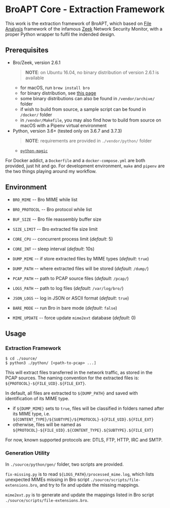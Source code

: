 # BroAPT Core - Extraction Framework

This work is the extraction framework of BroAPT, which based on
[File Analysis](https://docs.zeek.org/en/stable/frameworks/file-analysis.html) framework of the
infamous [Zeek](zeek/zeek) Network Security Monitor, with a proper Python wrapper to fulfil the
indended design.

## Prerequisites

- Bro/Zeek, version 2.6.1
  > __NOTE__: on Ubuntu 16.04, no binary distribution of version 2.6.1 is available
  * for macOS, run `brew install bro`
  * for binary distribution, see [this page](https://www.zeek.org/download/packages.html)
  * some binary distributions can also be found in `/vendor/archive/` folder
  * if wish to build from source, a sample script can be found in `/docker/` folder
  * in `/vendor/Makefile`, you may also find how to build from source on macOS with a
    Pipenv virtual environment
- Python, version 3.6+ (tested only on 3.6.7 and 3.7.3)
  > __NOTE__: requirements are provided in `./vendor/python/` folder
  * [`python-magic`](https://github.com/ahupp/python-magic)

For Docker addict, a `Dockerfile` and a `docker-compose.yml` are both provided, just hit and go.
For development environment, `make` and `pipenv` are the two things playing around my workflow.

## Environment

- `BRO_MIME` -- Bro MIME while list
- `BRO_PROTOCOL` -- Bro protocol while list

- `BUF_SIZE` -- Bro file reassembly buffer size
- `SIZE_LIMIT` -- Bro extracted file size limit

- `CORE_CPU` -- concurrent process limit (*default*: 5)
- `CORE_INT` -- sleep interval (*default*: 10s)

- `DUMP_MIME` -- if store extracted files by MIME types (*default*: `true`)
- `DUMP_PATH` -- where extracted files will be stored (*default*: `/dump/`)
- `PCAP_PATH` -- path to PCAP source files (*default*: `/pcap/`)
- `LOGS_PATH` -- path to log files (*default*: `/var/log/bro/`)

- `JSON_LOGS` -- log in JSON or ASCII format (*default*: `true`)
- `BARE_MODE` -- run Bro in bare mode (*default*: `false`)

- `MIME_UPDATE` -- force update `mime2ext` database (*default*: 0)

## Usage

### Extraction Framework

```shell
$ cd ./source/
$ python3 ./python/ [<path-to-pcap> ...]
```

This will extract files transferred in the network traffic, as stored in the PCAP sources.
The naming convention for the extracted files is: `${PROTOCOL}-${FILE_UID}.${FILE_EXT}`.

In default, all files are extracted to `${DUMP_PATH}` and saved with identification of its
MIME type.

- if `${DUMP_MIME}` sets to `true`, files will be classified in folders named after its MIME
  type, i.e. `${CONTENT_TYPE}/${SUBTYPE}/${PROTOCOL}-${FILE_UID}.${FILE_EXT}`
- otherwise, files will be named as `${PROTOCOL}-${FILE_UID}.${CONTENT_TYPE}.${SUBTYPE}.${FILE_EXT}`

For now, known supported protocols are: DTLS, FTP, HTTP, IRC and SMTP.

### Generation Utility

In `./source/python/gen/` folder, two scripts are provided.

`fix-missing.py` is to read `${LOGS_PATH}/processed_mime.log`, which lists unexpected MIMEs missing
in Bro script `./source/scripts/file-extensions.bro`, and try to fix and update the missing
mappings.

`mime2ext.py` is to generate and update the mappings listed in Bro script
`./source/scripts/file-extensions.bro`.
